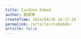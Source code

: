 ```yaml
---
title: CanIUse Embed
author: 鹏展博
createTime: 2024/04/26 18:37:20
permalink: /article/xte0y0dk/
article: false
---
```

